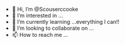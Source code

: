 - 👋 Hi, I’m @Scouserccooke
- 👀 I’m interested in ...
- 🌱 I’m currently learning ...everything I can!!
- 💞️ I’m looking to collaborate on ...
- 📫 How to reach me ...

<!---
Scouserccooke/Scouserccooke is a ✨ special ✨ repository because its `README.md` (this file) appears on your GitHub profile.
You can click the Preview link to take a look at your changes.
--->
